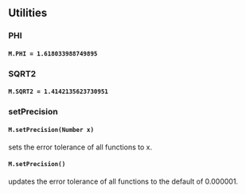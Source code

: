 ## Utilities


### PHI

#### `M.PHI = 1.618033988749895`


### SQRT2

#### `M.SQRT2 = 1.4142135623730951`


### setPrecision

#### `M.setPrecision(Number x)`
sets the error tolerance of all functions to x.

#### `M.setPrecision()`
updates the error tolerance of all functions to the default of 0.000001.
